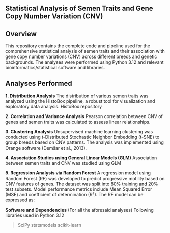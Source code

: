 ## Statistical Analysis of Semen Traits and Gene Copy Number Variation (CNV)
## Overview
This repository contains the complete code and pipeline used for the comprehensive statistical analysis of semen traits and their association with gene copy number variations (CNV) across different breeds and genetic backgrounds. The analyses were performed using Python 3.12 and relevant bioinformatics/statistical software and libraries.

## Analyses Performed
**1. Distribution Analysis**
The distribution of various semen traits was analyzed using the HistoBox pipeline, a robust tool for visualization and exploratory data analysis.
HistoBox repository

**2. Correlation and Variance Analysis**
Pearson correlation between CNV of genes and semen traits was calculated to assess linear relationships.

**3. Clustering Analysis**
Unsupervised machine learning clustering was conducted using t-Distributed Stochastic Neighbor Embedding (t-SNE) to group breeds based on CNV patterns. The analysis was implemented using Orange software (Demšar et al., 2013).

**4. Association Studies using General Linear Models (GLM)**
Association between semen traits and CNV was studied using GLM

**5. Regression Analysis via Random Forest**
A regression model using Random Forest (RF) was developed to predict progressive motility based on CNV features of genes. The dataset was split into 80% training and 20% test subsets. Model performance metrics include Mean Squared Error (MSE) and coefficient of determination (R²). 
The RF model can be expressed as:

**Software and Dependencies** (For all the aforesaid analyses)
Following libraries used in Python 3.12
>SciPy 
>statsmodels
>scikit-learn 
